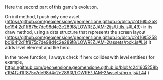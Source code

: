 Here the second part of this game's evolution.

On init method, I push only one asset (https://github.com/geomensione/geomensione.github.io/blob/c241605258bc194f2d1ff875c7de98d4c2e289f8/LOWREZJAM-2/js/Utils.js#L49): in its draw method, using a data structure that represents the screen layout (https://github.com/geomensione/geomensione.github.io/blob/c241605258bc194f2d1ff875c7de98d4c2e289f8/LOWREZJAM-2/assets/rock.js#L6) it adds level element and the hero.

In the move function, I always check if hero collides with level entities ( for example, https://github.com/geomensione/geomensione.github.io/blob/c241605258bc194f2d1ff875c7de98d4c2e289f8/LOWREZJAM-2/assets/hero.js#L44 )


